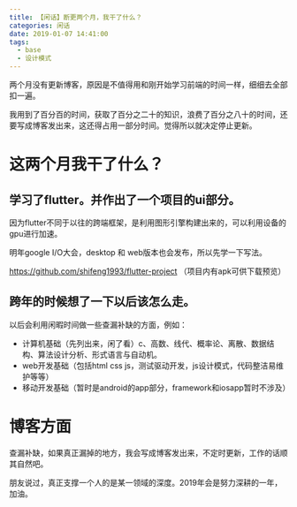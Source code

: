 ```yaml
---
title: 【闲话】断更两个月，我干了什么？
categories: 闲话
date: 2019-01-07 14:41:00
tags:
  - base
  - 设计模式
---
```

两个月没有更新博客，原因是不值得用和刚开始学习前端的时间一样，细细去全部扣一遍。

我用到了百分百的时间，获取了百分之二十的知识，浪费了百分之八十的时间，还要写成博客发出来，这还得占用一部分时间。觉得所以就决定停止更新。

# 这两个月我干了什么？

## 学习了flutter。并作出了一个项目的ui部分。
因为flutter不同于以往的跨端框架，是利用图形引擎构建出来的，可以利用设备的gpu进行加速。

明年google I/O大会，desktop 和 web版本也会发布，所以先学一下写法。

https://github.com/shifeng1993/flutter-project （项目内有apk可供下载预览）

## 跨年的时候想了一下以后该怎么走。
以后会利用闲暇时间做一些查漏补缺的方面，例如：
- 计算机基础（先列出来，闲了看）c、高数、线代、概率论、离散、数据结构、算法设计分析、形式语言与自动机。
- web开发基础（包括html css js，测试驱动开发，js设计模式，代码整洁易维护等等）
- 移动开发基础（暂时是android的app部分，framework和iosapp暂时不涉及）

# 博客方面
查漏补缺，如果真正漏掉的地方，我会写成博客发出来，不定时更新，工作的话顺其自然吧。

朋友说过，真正支撑一个人的是某一领域的深度。2019年会是努力深耕的一年，加油。

